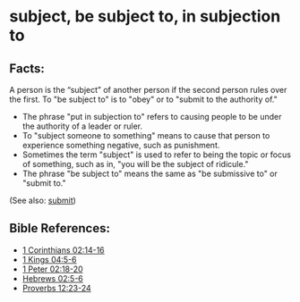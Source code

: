 # subject, be subject to, in subjection to #

## Facts: ##

A person is the “subject” of another person if the second person rules over the first. To "be subject to" is to "obey" or to "submit to the authority of."

* The phrase "put in subjection to" refers to causing people to be under the authority of a leader or ruler.
* To "subject someone to something" means to cause that person to experience something negative, such as punishment.
* Sometimes the term "subject" is used to refer to being the topic or focus of something, such as in, "you will be the subject of ridicule."
* The phrase "be subject to" means the same as "be submissive to" or "submit to."

(See also: [submit](../other/submit.md))

## Bible References: ##

* [1 Corinthians 02:14-16](en/tn/1co/help/02/14)
* [1 Kings 04:5-6](en/tn/1ki/help/04/05)
* [1 Peter 02:18-20](en/tn/1pe/help/02/18)
* [Hebrews 02:5-6](en/tn/heb/help/02/05)
* [Proverbs 12:23-24](en/tn/pro/help/12/23)